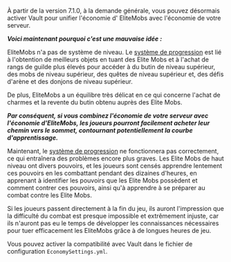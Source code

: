 À partir de la version 7.1.0, à la demande générale, vous pouvez désormais activer Vault pour unifier l'économie d'
EliteMobs avec l'économie de votre serveur.

***Voici maintenant pourquoi c'est une mauvaise idée :***

EliteMobs n'a pas de système de niveau.
Le [système de progression]($language$/elitemobs/understanding_the_basics_of_elitemobs.md) est lié à l'obtention de
meilleurs objets en tuant des Elite Mobs et à l'achat de rangs de guilde plus élevés pour accéder à du butin de niveau
supérieur, des mobs de niveau supérieur, des quêtes de niveau supérieur et, des défis d'arène et des donjons de niveau
supérieur.

De plus, EliteMobs a un équilibre très délicat en ce qui concerne l'achat de charmes et la revente du butin obtenu
auprès des Elite Mobs.

***Par conséquent, si vous combinez l'économie de votre serveur avec l'économie d'EliteMobs, les joueurs pourront
facilement acheter leur chemin vers le sommet, contournant potentiellement la courbe d'apprentissage.***

Maintenant, le [système de progression]($language$/elitemobs/understanding_the_basics_of_elitemobs.md) ne fonctionnera
pas correctement, ce qui entraînera des problèmes encore plus graves. Les Elite Mobs de haut niveau ont divers pouvoirs,
et les joueurs sont censés apprendre lentement ces pouvoirs en les combattant pendant des dizaines d'heures, en
apprenant à identifier les pouvoirs que les Elite Mobs possèdent et comment contrer ces pouvoirs, ainsi qu'à apprendre à
se préparer au combat contre les Elite Mobs.

Si les joueurs passent directement à la fin du jeu, ils auront l'impression que la difficulté du combat est presque impossible et extrêmement injuste, car ils n'auront pas eu le temps de développer les connaissances nécessaires pour tuer efficacement les EliteMobs grâce à de longues heures de jeu.

Vous pouvez activer la compatibilité avec Vault dans le fichier de configuration `EconomySettings.yml`.
